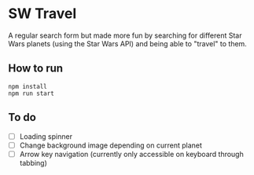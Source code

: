 # SW Travel
A regular search form but made more fun by searching for different Star Wars planets (using the Star Wars API) and being able to "travel" to them.

## How to run
    npm install
    npm run start

## To do 
- [ ] Loading spinner
- [ ] Change background image depending on current planet
- [ ] Arrow key navigation (currently only accessible on keyboard through tabbing)
